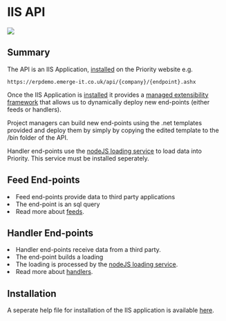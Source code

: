 <h1>IIS API</h1>

<img src="https://github.com/SimonBarnett/api/blob/master/templates.png">

<h2>Summary</h2>
The API is an IIS Application, <a href="https://github.com/SimonBarnett/api/blob/master/install.md">installed</a> on the Priority website e.g. 

````https://erpdemo.emerge-it.co.uk/api/{company}/{endpoint}.ashx````

Once the IIS Application is <a href="https://github.com/SimonBarnett/api/blob/master/install.md">installed</a> it provides a <a href="https://docs.microsoft.com/en-us/dotnet/framework/mef/">managed extensibility framework</a> that allows us to dynamically deploy new end-points (either feeds or handlers). 

Project managers can build new end-points using the .net templates provided and deploy them by simply by copying the edited template to the /bin folder of the API.

Handler end-points use the <a href="https://github.com/SimonBarnett/apiLoad">nodeJS loading service</a> to load data into Priority. This service must be installed seperately.

<h2>Feed End-points</h2>
<li>Feed end-points provide data to third party applications
<li>The end-point is an sql query
<li>Read more about <a href="https://github.com/SimonBarnett/api/blob/master/feeds.md">feeds</a>.

<h2>Handler End-points</h2>
<li>Handler end-points receive data from a third party. 
<li>The end-point builds a loading 
<li>The loading is processed by the <a href="https://github.com/SimonBarnett/apiLoad">nodeJS loading service</a>.
<li>Read more about <a href="https://github.com/SimonBarnett/api/blob/master/handlers.md">handlers</a>.

<h2>Installation</h2>
A seperate help file for installation of the IIS application is available <a href="https://github.com/SimonBarnett/api/blob/master/install.md">here</a>.
